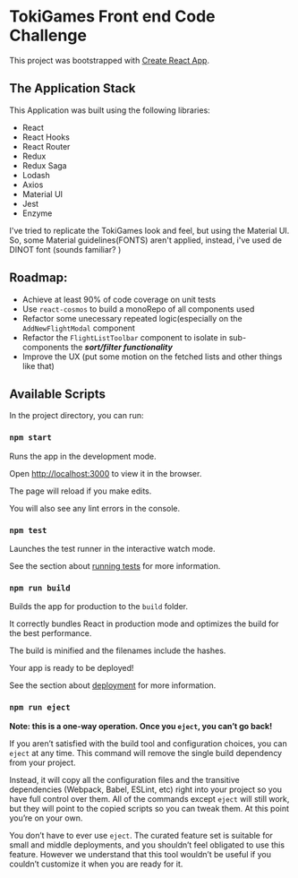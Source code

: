 # TokiGames Front end Code Challenge

This project was bootstrapped with [Create React App](https://github.com/facebook/create-react-app).

## The Application Stack

This Application was built using the following libraries:

- React
- React Hooks
- React Router
- Redux
- Redux Saga
- Lodash
- Axios
- Material UI
- Jest
- Enzyme

I've tried to replicate the TokiGames look and feel, but using the Material UI. So, some Material guidelines(FONTS) aren't applied, instead, i've used de DINOT font (sounds familiar? )

## Roadmap:

- Achieve at least 90% of code coverage on unit tests
- Use `react-cosmos` to build a monoRepo of all components used
- Refactor some unecessary repeated logic(especially on the `AddNewFlightModal` component
- Refactor the `FlightListToolbar` component to isolate in sub-components the **_sort/filter functionality_**
- Improve the UX (put some motion on the fetched lists and other things like that)

## Available Scripts

In the project directory, you can run:

### `npm start`

Runs the app in the development mode.<br>

Open [http://localhost:3000](http://localhost:3000) to view it in the browser.

The page will reload if you make edits.<br>

You will also see any lint errors in the console.

### `npm test`

Launches the test runner in the interactive watch mode.<br>

See the section about [running tests](https://facebook.github.io/create-react-app/docs/running-tests) for more information.

### `npm run build`

Builds the app for production to the `build` folder.<br>

It correctly bundles React in production mode and optimizes the build for the best performance.

The build is minified and the filenames include the hashes.<br>

Your app is ready to be deployed!

See the section about [deployment](https://facebook.github.io/create-react-app/docs/deployment) for more information.

### `npm run eject`

**Note: this is a one-way operation. Once you `eject`, you can’t go back!**

If you aren’t satisfied with the build tool and configuration choices, you can `eject` at any time. This command will remove the single build dependency from your project.

Instead, it will copy all the configuration files and the transitive dependencies (Webpack, Babel, ESLint, etc) right into your project so you have full control over them. All of the commands except `eject` will still work, but they will point to the copied scripts so you can tweak them. At this point you’re on your own.

You don’t have to ever use `eject`. The curated feature set is suitable for small and middle deployments, and you shouldn’t feel obligated to use this feature. However we understand that this tool wouldn’t be useful if you couldn’t customize it when you are ready for it.
